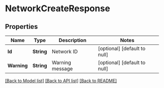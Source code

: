 # NetworkCreateResponse
## Properties

| Name | Type | Description | Notes |
|------------ | ------------- | ------------- | -------------|
| **Id** | **String** | Network ID | [optional] [default to null] |
| **Warning** | **String** | Warning message | [optional] [default to null] |

[[Back to Model list]](../README.md#documentation-for-models) [[Back to API list]](../README.md#documentation-for-api-endpoints) [[Back to README]](../README.md)

